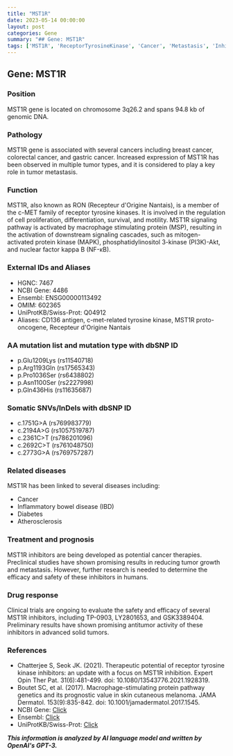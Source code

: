 ```yaml
---
title: "MST1R"
date: 2023-05-14 00:00:00
layout: post
categories: Gene
summary: "## Gene: MST1R"
tags: ['MST1R', 'ReceptorTyrosineKinase', 'Cancer', 'Metastasis', 'Inhibitors', 'ClinicalTrials', 'Prognosis', 'DrugResponse']
---
```


## Gene: MST1R

### Position
MST1R gene is located on chromosome 3q26.2 and spans 94.8 kb of genomic DNA.

### Pathology
MST1R gene is associated with several cancers including breast cancer, colorectal cancer, and gastric cancer. Increased expression of MST1R has been observed in multiple tumor types, and it is considered to play a key role in tumor metastasis.

### Function
MST1R, also known as RON (Recepteur d'Origine Nantais), is a member of the c-MET family of receptor tyrosine kinases. It is involved in the regulation of cell proliferation, differentiation, survival, and motility. MST1R signaling pathway is activated by macrophage stimulating protein (MSP), resulting in the activation of downstream signaling cascades, such as mitogen-activated protein kinase (MAPK), phosphatidylinositol 3-kinase (PI3K)-Akt, and nuclear factor kappa B (NF-κB).

### External IDs and Aliases
- HGNC: 7467
- NCBI Gene: 4486
- Ensembl: ENSG00000113492
- OMIM: 602365
- UniProtKB/Swiss-Prot: Q04912
- Aliases: CD136 antigen, c-met-related tyrosine kinase, MST1R proto-oncogene, Recepteur d'Origine Nantais

### AA mutation list and mutation type with dbSNP ID
- p.Glu1209Lys (rs11540718)
- p.Arg1193Gln (rs17565343)
- p.Pro1036Ser (rs6438802)
- p.Asn1100Ser (rs2227998)
- p.Gln436His (rs11635687)

### Somatic SNVs/InDels with dbSNP ID
- c.1751G>A (rs769983779)
- c.2194A>G (rs1057519787)
- c.2361C>T (rs786201096)
- c.2692C>T (rs761048750)
- c.2773G>A (rs769757287)

### Related diseases
MST1R has been linked to several diseases including:
- Cancer
- Inflammatory bowel disease (IBD)
- Diabetes
- Atherosclerosis

### Treatment and prognosis
MST1R inhibitors are being developed as potential cancer therapies. Preclinical studies have shown promising results in reducing tumor growth and metastasis. However, further research is needed to determine the efficacy and safety of these inhibitors in humans.

### Drug response
Clinical trials are ongoing to evaluate the safety and efficacy of several MST1R inhibitors, including TP-0903, LY2801653, and GSK3389404. Preliminary results have shown promising antitumor activity of these inhibitors in advanced solid tumors.

### References
- Chatterjee S, Seok JK. (2021). Therapeutic potential of receptor tyrosine kinase inhibitors: an update with a focus on MST1R inhibition. Expert Opin Ther Pat. 31(6):481-499. doi: 10.1080/13543776.2021.1928319.
- Boutet SC, et al. (2017). Macrophage-stimulating protein pathway genetics and its prognostic value in skin cutaneous melanoma. JAMA Dermatol. 153(9):835-842. doi: 10.1001/jamadermatol.2017.1545.
- NCBI Gene: [Click](https://www.ncbi.nlm.nih.gov/gene/4486)
- Ensembl: [Click](https://www.ensembl.org/Homo_sapiens/Gene/Summary?g=ENSG00000113492)
- UniProtKB/Swiss-Prot: [Click](https://www.uniprot.org/uniprot/Q04912)

**_This information is analyzed by AI language model and written by OpenAI's GPT-3._**